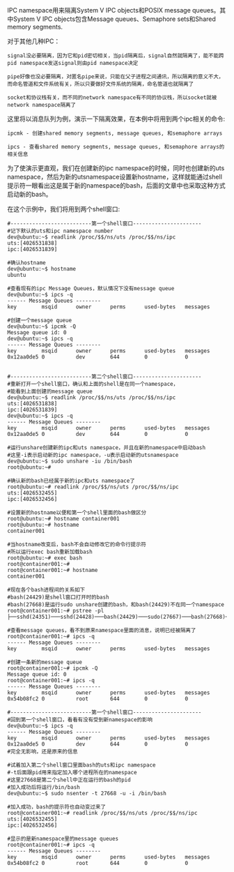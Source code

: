 IPC namespace用来隔离System V IPC objects和POSIX message queues。其中System V IPC objects包含Message queues、Semaphore sets和Shared memory segments.

对于其他几种IPC：

    signal没必要隔离，因为它和pid密切相关，当pid隔离后，signal自然就隔离了，能不能跨pid namespace发送signal则由pid namespace决定

    pipe好像也没必要隔离，对匿名pipe来说，只能在父子进程之间通讯，所以隔离的意义不大，而命名管道和文件系统有关，所以只要做好文件系统的隔离，命名管道也就隔离了

    socket和协议栈有关，而不同的network namespace有不同的协议栈，所以socket就被network namespace隔离了

这里将以消息队列为例，演示一下隔离效果，在本例中将用到两个ipc相关的命令:



    ipcmk - 创建shared memory segments, message queues, 和semaphore arrays

    ipcs - 查看shared memory segments, message queues, 和semaphore arrays的相关信息


为了使演示更直观，我们在创建新的ipc namespace的时候，同时也创建新的uts namespace，然后为新的utsnamespace设置新hostname，这样就能通过shell提示符一眼看出这是属于新的namespace的bash，后面的文章中也采取这种方式启动新的bash。

在这个示例中，我们将用到两个shell窗口:

```
#--------------------------第一个shell窗口----------------------
#记下默认的uts和ipc namespace number
dev@ubuntu:~$ readlink /proc/$$/ns/uts /proc/$$/ns/ipc
uts:[4026531838]
ipc:[4026531839]

#确认hostname
dev@ubuntu:~$ hostname
ubuntu

#查看现有的ipc Message Queues，默认情况下没有message queue
dev@ubuntu:~$ ipcs -q
------ Message Queues --------
key        msqid      owner      perms      used-bytes   messages

#创建一个message queue
dev@ubuntu:~$ ipcmk -Q
Message queue id: 0
dev@ubuntu:~$ ipcs -q
------ Message Queues --------
key        msqid      owner      perms      used-bytes   messages
0x12aa0de5 0          dev        644        0            0


#--------------------------第二个shell窗口----------------------
#重新打开一个shell窗口，确认和上面的shell是在同一个namespace，
#能看到上面创建的message queue
dev@ubuntu:~$ readlink /proc/$$/ns/uts /proc/$$/ns/ipc
uts:[4026531838]
ipc:[4026531839]
dev@ubuntu:~$ ipcs -q
------ Message Queues --------
key        msqid      owner      perms      used-bytes   messages
0x12aa0de5 0          dev        644        0            0

#运行unshare创建新的ipc和uts namespace，并且在新的namespace中启动bash
#这里-i表示启动新的ipc namespace，-u表示启动新的utsnamespace
dev@ubuntu:~$ sudo unshare -iu /bin/bash
root@ubuntu:~#

#确认新的bash已经属于新的ipc和uts namespace了
root@ubuntu:~# readlink /proc/$$/ns/uts /proc/$$/ns/ipc
uts:[4026532455]
ipc:[4026532456]

#设置新的hostname以便和第一个shell里面的bash做区分
root@ubuntu:~# hostname container001
root@ubuntu:~# hostname
container001

#当hostname改变后，bash不会自动修改它的命令行提示符
#所以运行exec bash重新加载bash
root@ubuntu:~# exec bash
root@container001:~#
root@container001:~# hostname
container001

#现在各个bash进程间的关系如下
#bash(24429)是shell窗口打开时的bash
#bash(27668)是运行sudo unshare创建的bash，和bash(24429)不在同一个namespace
root@container001:~# pstree -pl
├──sshd(24351)───sshd(24428)───bash(24429)───sudo(27667)───bash(27668)───pstree(27695)

#查看message queues，看不到原来namespace里面的消息，说明已经被隔离了
root@container001:~# ipcs -q
------ Message Queues --------
key        msqid      owner      perms      used-bytes   messages

#创建一条新的message queue
root@container001:~# ipcmk -Q
Message queue id: 0
root@container001:~# ipcs -q
------ Message Queues --------
key        msqid      owner      perms      used-bytes   messages
0x54b08fc2 0          root       644        0            0

#--------------------------第一个shell窗口----------------------
#回到第一个shell窗口，看看有没有受到新namespace的影响
dev@ubuntu:~$ ipcs -q
------ Message Queues --------
key        msqid      owner      perms      used-bytes   messages
0x12aa0de5 0          dev        644        0            0
#完全无影响，还是原来的信息

#试着加入第二个shell窗口里面bash的uts和ipc namespace
#-t后面跟pid用来指定加入哪个进程所在的namespace
#这里27668是第二个shell中正在运行的bash的pid
#加入成功后将运行/bin/bash
dev@ubuntu:~$ sudo nsenter -t 27668 -u -i /bin/bash

#加入成功，bash的提示符也自动变过来了
root@container001:~# readlink /proc/$$/ns/uts /proc/$$/ns/ipc
uts:[4026532455]
ipc:[4026532456]

#显示的是新namespace里的message queues
root@container001:~# ipcs -q
------ Message Queues --------
key        msqid      owner      perms      used-bytes   messages
0x54b08fc2 0          root       644        0            0
```